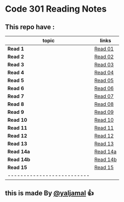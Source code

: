 # Code 301 Reading Notes
## This repo have :



|topic  | links   |
|------ | --------|
|**Read 1** | [Read 01 ](https://github.com/yaljamal/reading-note301/read-01.md)|
|**Read 2** | [Read 02](https://github.com/yaljamal/reading-note301/read-01.md) |
|**Read 3** | [Read 03](https://github.com/yaljamal/reading-note301/read-01.md) |
|**Read 4** | [Read 04](https://github.com/yaljamal/reading-note301/read-01.md) |
|**Read 5** | [Read 05](https://github.com/yaljamal/reading-note301/read-01.md) |
|**Read 6** | [Read 06](https://github.com/yaljamal/reading-note301/read-01.md) |
|**Read 7** | [Read 07](https://github.com/yaljamal/reading-note301/read-01.md) |
|**Read 8** | [Read 08](https://github.com/yaljamal/reading-note301/read-01.md) |
|**Read 9** | [Read 09](https://github.com/yaljamal/reading-note301/read-01.md) |
|**Read 10** | [Read 10](https://github.com/yaljamal/reading-note301/read-01.md) |
|**Read 11** | [Read 11](https://github.com/yaljamal/reading-note301/read-01.md) |
|**Read 12** | [Read 12](https://github.com/yaljamal/reading-note301/read-01.md) |
|**Read 13** | [Read 13](https://github.com/yaljamal/reading-note301/read-01.md) |
|**Read 14a** | [Read 14a](https://github.com/yaljamal/reading-note301/read-01.md) |
|**Read 14b** | [Read 14b](https://github.com/yaljamal/reading-note301/read-01.md) |
|**Read 15** | [Read 15](https://github.com/yaljamal/reading-note301/read-01.md) |
|--------------------------|

## this is made By [@yaljamal](https://github.com/yaljamal) :+1: